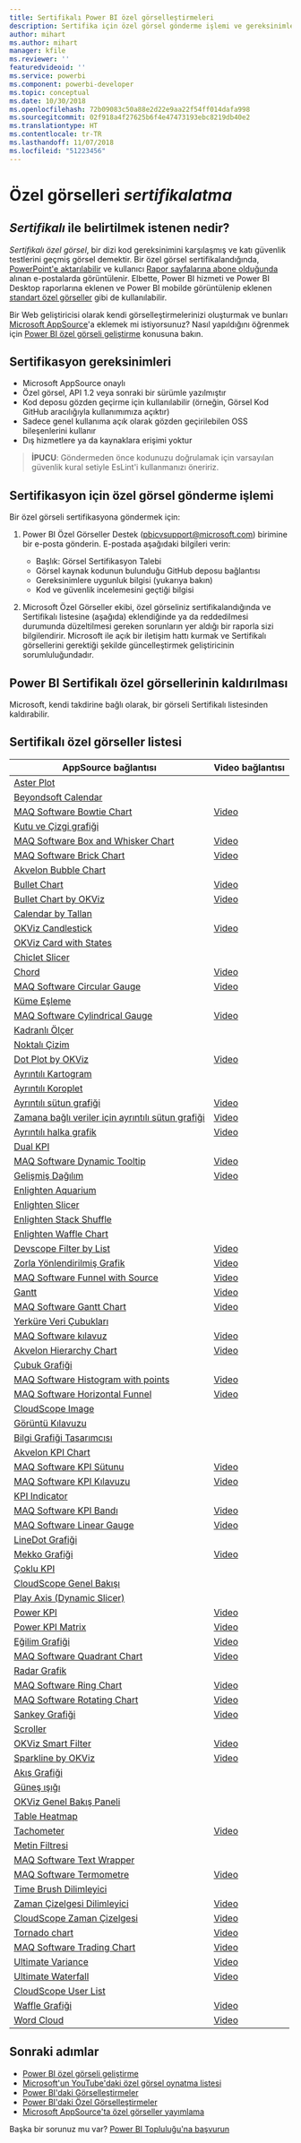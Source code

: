 ```yaml
---
title: Sertifikalı Power BI özel görselleştirmeleri
description: Sertifika için özel görsel gönderme işlemi ve gereksinimleri. Önceden sertifikalanan özel görseller listesi.
author: mihart
ms.author: mihart
manager: kfile
ms.reviewer: ''
featuredvideoid: ''
ms.service: powerbi
ms.component: powerbi-developer
ms.topic: conceptual
ms.date: 10/30/2018
ms.openlocfilehash: 72b09083c50a88e2d22e9aa22f54ff014dafa998
ms.sourcegitcommit: 02f918a4f27625b6f4e47473193ebc8219db40e2
ms.translationtype: HT
ms.contentlocale: tr-TR
ms.lasthandoff: 11/07/2018
ms.locfileid: "51223456"
---
```

# <a name="getting-a-custom-visual-certified"></a>Özel görselleri *sertifikalatma*

## <a name="what-is-meant-by-certified"></a>*Sertifikalı* ile belirtilmek istenen nedir?

*Sertifikalı özel görsel*, bir dizi kod gereksinimini karşılaşmış ve katı güvenlik testlerini geçmiş görsel demektir.  Bir özel görsel sertifikalandığında, [PowerPoint'e aktarılabilir](consumer/end-user-powerpoint.md) ve kullanıcı [Rapor sayfalarına abone olduğunda](consumer/end-user-subscribe.md) alınan e-postalarda görüntülenir. Elbette, Power BI hizmeti ve Power BI Desktop raporlarına eklenen ve Power BI mobilde görüntülenip eklenen [standart özel görseller](power-bi-custom-visuals.md) gibi de kullanılabilir.

Bir Web geliştiricisi olarak kendi görselleştirmelerinizi oluşturmak ve bunları [Microsoft AppSource](https://appsource.microsoft.com)'a eklemek mi istiyorsunuz? Nasıl yapıldığını öğrenmek için [Power BI özel görseli geliştirme](developer/custom-visual-develop-tutorial.md) konusuna bakın.

## <a name="certification-requirements"></a>Sertifikasyon gereksinimleri

* Microsoft AppSource onaylı
* Özel görsel, API 1.2 veya sonraki bir sürümle yazılmıştır
* Kod deposu gözden geçirme için kullanılabilir (örneğin, Görsel Kod GitHub aracılığıyla kullanımımıza açıktır)
* Sadece genel kullanıma açık olarak gözden geçirilebilen OSS bileşenlerini kullanır
* Dış hizmetlere ya da kaynaklara erişimi yoktur

> **İPUCU**: Göndermeden önce kodunuzu doğrulamak için varsayılan güvenlik kural setiyle EsLint'i kullanmanızı öneririz.

## <a name="process-for-submitting-a-custom-visual-for-certification"></a>Sertifikasyon için özel görsel gönderme işlemi

Bir özel görseli sertifikasyona göndermek için:

1. Power BI Özel Görseller Destek (pbicvsupport@microsoft.com) birimine bir e-posta gönderin. E-postada aşağıdaki bilgileri verin:    

   * Başlık: Görsel Sertifikasyon Talebi
   * Görsel kaynak kodunun bulunduğu GitHub deposu bağlantısı
   * Gereksinimlere uygunluk bilgisi (yukarıya bakın)
   * Kod ve güvenlik incelemesini geçtiği bilgisi

2. Microsoft Özel Görseller ekibi, özel görseliniz sertifikalandığında ve Sertifikalı listesine (aşağıda) eklendiğinde ya da reddedilmesi durumunda düzeltilmesi gereken sorunların yer aldığı bir raporla sizi bilgilendirir. Microsoft ile açık bir iletişim hattı kurmak ve Sertifikalı görsellerini gerektiği şekilde güncelleştirmek geliştiricinin sorumluluğundadır.

## <a name="removal-of-power-bi-certified-custom-visuals"></a>Power BI Sertifikalı özel görsellerinin kaldırılması

Microsoft, kendi takdirine bağlı olarak, bir görseli Sertifikalı listesinden kaldırabilir.  

## <a name="list-of-custom-visuals-that-have-been-certified"></a>Sertifikalı özel görseller listesi

| AppSource bağlantısı | Video bağlantısı |
| --- | --- |
| [Aster Plot](https://appsource.microsoft.com/en-us/product/power-bi-visuals/WA104380759) | |
| [Beyondsoft Calendar](https://appsource.microsoft.com/en-us/product/power-bi-visuals/WA104381096) | |
| [MAQ Software Bowtie Chart](https://appsource.microsoft.com/en-us/product/power-bi-visuals/WA104380838) | [Video](https://youtu.be/So5xKMSpVJI) |
| [Kutu ve Çizgi grafiği](https://appsource.microsoft.com/en-us/product/power-bi-visuals/WA104380831) | |
| [MAQ Software Box and Whisker Chart](https://appsource.microsoft.com/en-us/product/power-bi-visuals/WA104381351) | [Video](https://youtu.be/JoHaFLfhXdo) |
| [MAQ Software Brick Chart](https://appsource.microsoft.com/en-us/product/power-bi-visuals/WA104380836) | [Video](https://youtu.be/hA3DOsvn2xY) |
| [Akvelon Bubble Chart](https://appsource.microsoft.com/en-us/product/power-bi-visuals/WA104381340) | |
| [Bullet Chart](https://appsource.microsoft.com/en-us/product/power-bi-visuals/WA104380755) | [Video](https://youtu.be/AOlsFYkfkcw) |
| [Bullet Chart by OKViz](https://appsource.microsoft.com/en-us/product/power-bi-visuals/WA104380953) | [Video](https://youtu.be/mtvUNl9bMjA) |
| [Calendar by Tallan](https://appsource.microsoft.com/en-us/product/power-bi-visuals/WA104381146) | |
| [OKViz Candlestick](https://appsource.microsoft.com/en-us/product/power-bi-visuals/WA104380952) | [Video](https://youtu.be/nT_18gyRxPo) |
| [OKViz Card with States](https://appsource.microsoft.com/en-us/product/power-bi-visuals/WA104380967) | |
| [Chiclet Slicer](https://appsource.microsoft.com/en-us/product/power-bi-visuals/WA104380756) | |
| [Chord](https://appsource.microsoft.com/en-us/product/power-bi-visuals/WA104380761) | [Video](https://youtu.be/AQvd2FhRyCI) |
| [MAQ Software Circular Gauge](https://appsource.microsoft.com/en-us/product/power-bi-visuals/WA104380837) | [Video](https://youtu.be/9NHXALkBXuY) |
| [Küme Eşleme](https://appsource.microsoft.com/en-us/product/power-bi-visuals/WA104380806) | |
| [MAQ Software Cylindrical Gauge](https://appsource.microsoft.com/en-us/product/power-bi-visuals/WA104380874) | [Video](https://youtu.be/DgdoWi7Gcxo) |
| [Kadranlı Ölçer](https://appsource.microsoft.com/en-us/product/power-bi-visuals/WA104381184) | |
| [Noktalı Çizim](https://appsource.microsoft.com/en-us/product/power-bi-visuals/WA104380760) | |
| [Dot Plot by OKViz](https://appsource.microsoft.com/en-us/product/power-bi-visuals/WA104380949) | [Video](https://youtu.be/By16pX9KT40) |
| [Ayrıntılı Kartogram](https://appsource.microsoft.com/en-us/product/power-bi-visuals/WA104381045) | |
| [Ayrıntılı Koroplet](https://appsource.microsoft.com/en-us/product/power-bi-visuals/WA104381044) | |
| [Ayrıntılı sütun grafiği](https://appsource.microsoft.com/en-us/product/power-bi-visuals/WA104380857) | [Video](https://youtu.be/lBy2gQQ5YsQ) |
| [Zamana bağlı veriler için ayrıntılı sütun grafiği](https://appsource.microsoft.com/en-us/product/power-bi-visuals/WA104380881) | [Video](https://youtu.be/T_mRou18vx0) |
| [Ayrıntılı halka grafik](https://appsource.microsoft.com/en-us/product/power-bi-visuals/WA104380858) | [Video](https://youtu.be/AUVFrSHmPeo) |
| [Dual KPI](https://appsource.microsoft.com/en-us/product/power-bi-visuals/WA104380774) | |
| [MAQ Software Dynamic Tooltip](https://appsource.microsoft.com/en-us/product/power-bi-visuals/WA104380983) | [Video](https://youtu.be/Z-tl97BpEr0) |
| [Gelişmiş Dağılım](https://appsource.microsoft.com/en-us/product/power-bi-visuals/WA104380762) | [Video](https://youtu.be/xCfM0cjM4do) |
| [Enlighten Aquarium](https://appsource.microsoft.com/en-us/product/power-bi-visuals/WA104381112) | |
| [Enlighten Slicer](https://appsource.microsoft.com/en-us/product/power-bi-visuals/WA104380960) | |
| [Enlighten Stack Shuffle](https://appsource.microsoft.com/en-us/product/power-bi-visuals/WA104380849) | |
| [Enlighten Waffle Chart](https://appsource.microsoft.com/en-us/product/power-bi-visuals/WA104380850) | |
| [Devscope Filter by List](https://appsource.microsoft.com/en-us/product/power-bi-visuals/WA104381413) | [Video](https://youtu.be/RetEWGwBu0I) |
| [Zorla Yönlendirilmiş Grafik](https://appsource.microsoft.com/en-us/product/power-bi-visuals/WA104380764) | [Video](https://youtu.be/YsTa7uyJ4sg) |
| [MAQ Software Funnel with Source](https://appsource.microsoft.com/en-us/product/power-bi-visuals/WA104381334) | [Video](https://youtu.be/R_EcimsLI8U) |
| [Gantt](https://appsource.microsoft.com/en-us/product/power-bi-visuals/WA104380765) | [Video](https://youtu.be/qJ7s_KrGiUU) |
| [MAQ Software Gantt Chart](https://appsource.microsoft.com/en-us/product/power-bi-visuals/WA104381364) | [Video](https://youtu.be/vJLV9JRCpI8) |
| [Yerküre Veri Çubukları](https://appsource.microsoft.com/en-us/product/power-bi-visuals/WA104381344) | |
| [MAQ Software kılavuz](https://appsource.microsoft.com/en-us/product/power-bi-visuals/WA104380825) | [Video](https://youtu.be/VOPoDJgZfOY) |
| [Akvelon Hierarchy Chart](https://appsource.microsoft.com/en-us/product/power-bi-visuals/WA104381333) | [Video](https://youtu.be/0ZGzJaq_KT4) |
| [Çubuk Grafiği](https://appsource.microsoft.com/en-us/product/power-bi-visuals/WA104380776) | |
| [MAQ Software Histogram with points](https://appsource.microsoft.com/en-us/product/power-bi-visuals/WA104381032) | [Video](https://youtu.be/-ILF--wExrw) |
| [MAQ Software Horizontal Funnel](https://appsource.microsoft.com/en-us/product/power-bi-visuals/WA104380846) | [Video](https://youtu.be/SudZei68PPo) |
| [CloudScope Image](https://appsource.microsoft.com/en-us/product/power-bi-visuals/WA104381297) | |
| [Görüntü Kılavuzu](https://appsource.microsoft.com/en-us/product/power-bi-visuals/WA104381355) | |
| [Bilgi Grafiği Tasarımcısı](https://appsource.microsoft.com/en-us/product/power-bi-visuals/WA104380898) | |
| [Akvelon KPI Chart](https://appsource.microsoft.com/en-us/product/power-bi-visuals/WA104381432) | |
| [MAQ Software KPI Sütunu](https://appsource.microsoft.com/en-us/product/power-bi-visuals/WA104380996) | [Video](https://youtu.be/rU0xoOlIq1U) |
| [MAQ Software KPI Kılavuzu](https://appsource.microsoft.com/en-us/product/power-bi-visuals/WA104380947) | [Video](https://youtu.be/dM4PvZh71V0) |
| [KPI Indicator](https://appsource.microsoft.com/en-us/product/power-bi-visuals/WA104380832) | |
| [MAQ Software KPI Bandı](https://appsource.microsoft.com/en-us/product/power-bi-visuals/WA104380946) | [Video](https://youtu.be/cudG4gsZ2V8) |
| [MAQ Software Linear Gauge](https://appsource.microsoft.com/en-us/product/power-bi-visuals/WA104380821) | [Video](https://youtu.be/7_jFaM30dkc) |
| [LineDot Grafiği](https://appsource.microsoft.com/en-us/product/power-bi-visuals/WA104380766) | |
| [Mekko Grafiği](https://appsource.microsoft.com/en-us/product/power-bi-visuals/WA104380785) | [Video](https://youtu.be/90FLCKpgicA) |
| [Çoklu KPI](https://appsource.microsoft.com/en-us/product/power-bi-visuals/WA104381763) | |
| [CloudScope Genel Bakışı](https://appsource.microsoft.com/en-us/product/power-bi-visuals/WA104381477) | |
| [Play Axis (Dynamic Slicer)](https://appsource.microsoft.com/en-us/product/power-bi-visuals/WA104380981) | |
| [Power KPI](https://appsource.microsoft.com/en-us/product/power-bi-visuals/WA104381083) | [Video](https://youtu.be/IvfIP3E6-1Q) |
| [Power KPI Matrix](https://appsource.microsoft.com/en-us/product/power-bi-visuals/WA104381299) | [Video](https://youtu.be/1enze8pcGzY) |
| [Eğilim Grafiği](https://appsource.microsoft.com/en-us/product/power-bi-visuals/WA104381006) | [Video](https://youtu.be/DQWdcQtjDVw) |
| [MAQ Software Quadrant Chart](https://appsource.microsoft.com/en-us/product/power-bi-visuals/WA104381011) | [Video](https://youtu.be/ppBnyhqWNC0) |
| [Radar Grafik](https://appsource.microsoft.com/en-us/product/power-bi-visuals/WA104380771) | |
| [MAQ Software Ring Chart](https://appsource.microsoft.com/en-us/product/power-bi-visuals/WA104380824) | [Video](https://youtu.be/pDToHDFHnq8) |
| [MAQ Software Rotating Chart](https://appsource.microsoft.com/en-us/product/power-bi-visuals/WA104381007) | [Video](https://youtu.be/d5xBCMmb3hU) |
| [Sankey Grafiği](https://appsource.microsoft.com/en-us/product/power-bi-visuals/WA104380777) | [Video](https://youtu.be/WWP9wVUHGaA) |
| [Scroller](https://appsource.microsoft.com/en-us/product/power-bi-visuals/WA104381018) | |
| [OKViz Smart Filter](https://appsource.microsoft.com/en-us/product/power-bi-visuals/WA104380859) | [Video](https://youtu.be/gcJsDDRQq28) |
| [Sparkline by OKViz](https://appsource.microsoft.com/en-us/product/power-bi-visuals/WA104380910) | [Video](https://youtu.be/0m3Vnvso9tY) |
| [Akış Grafiği](https://appsource.microsoft.com/en-us/product/power-bi-visuals/WA104380772) | |
| [Güneş ışığı](https://appsource.microsoft.com/en-us/product/power-bi-visuals/WA104380767) | |
| [OKViz Genel Bakış Paneli](https://appsource.microsoft.com/en-us/product/power-bi-visuals/WA104380873) | |
| [Table Heatmap](https://appsource.microsoft.com/en-us/product/power-bi-visuals/WA104380818) | |
| [Tachometer](https://appsource.microsoft.com/en-us/product/power-bi-visuals/WA104380937) | [Video](https://youtu.be/C3OXdETbS9o) |
| [Metin Filtresi](https://appsource.microsoft.com/en-us/product/power-bi-visuals/WA104381309) | |
| [MAQ Software Text Wrapper](https://appsource.microsoft.com/en-us/product/power-bi-visuals/WA104380826) | |
| [MAQ Software Termometre](https://appsource.microsoft.com/en-us/product/power-bi-visuals/WA104380847) | [Video](https://youtu.be/SPX9mgrAdBc) |
| [Time Brush Dilimleyici](https://appsource.microsoft.com/en-us/product/power-bi-visuals/WA104380798) | |
| [Zaman Çizelgesi Dilimleyici](https://appsource.microsoft.com/en-us/product/power-bi-visuals/WA104380786) | [Video](https://youtu.be/ozMtZ4_NZ10) |
| [CloudScope Zaman Çizelgesi](https://appsource.microsoft.com/en-us/product/power-bi-visuals/WA104381427) | [Video](https://youtu.be/szNi9YgXFJc) |
| [Tornado chart](https://appsource.microsoft.com/en-us/product/power-bi-visuals/WA104380768) | [Video](https://www.youtube.com/watch?v=AQvd2FhRyCI) |
| [MAQ Software Trading Chart](https://appsource.microsoft.com/en-us/product/power-bi-visuals/WA104380823) | [Video](https://youtu.be/xhTR6y6J9Ko) |
| [Ultimate Variance](https://appsource.microsoft.com/en-us/product/power-bi-visuals/WA104381140) | [Video](https://youtu.be/pDYF8iZxERs) |
| [Ultimate Waterfall](https://appsource.microsoft.com/en-us/product/power-bi-visuals/WA104380956) | [Video](https://youtu.be/0BZsVCQdEkc) |
| [CloudScope User List](https://appsource.microsoft.com/en-us/product/power-bi-visuals/WA104381426) | |
| [Waffle Grafiği](https://appsource.microsoft.com/en-us/product/power-bi-visuals/WA104381049) | [Video](https://youtu.be/1vRqYUsm3Vk) |
| [Word Cloud](https://appsource.microsoft.com/en-us/product/power-bi-visuals/WA104380752) | [Video](https://youtu.be/AblTenl9fqo) |

## <a name="next-steps"></a>Sonraki adımlar

* [Power BI özel görseli geliştirme](developer/custom-visual-develop-tutorial.md)
* [Microsoft'un YouTube'daki özel görsel oynatma listesi](https://www.youtube.com/playlist?list=PL1N57mwBHtN1vIjfvuBIzZllrmKo-Vz6x)  
* [Power BI'daki Görselleştirmeler](visuals/power-bi-report-visualizations.md)  
* [Power BI'daki Özel Görselleştirmeler](power-bi-custom-visuals.md)  
* [Microsoft AppSource'ta özel görseller yayımlama](developer/office-store.md)  

Başka bir sorunuz mu var? [Power BI Topluluğu'na başvurun](http://community.powerbi.com/)